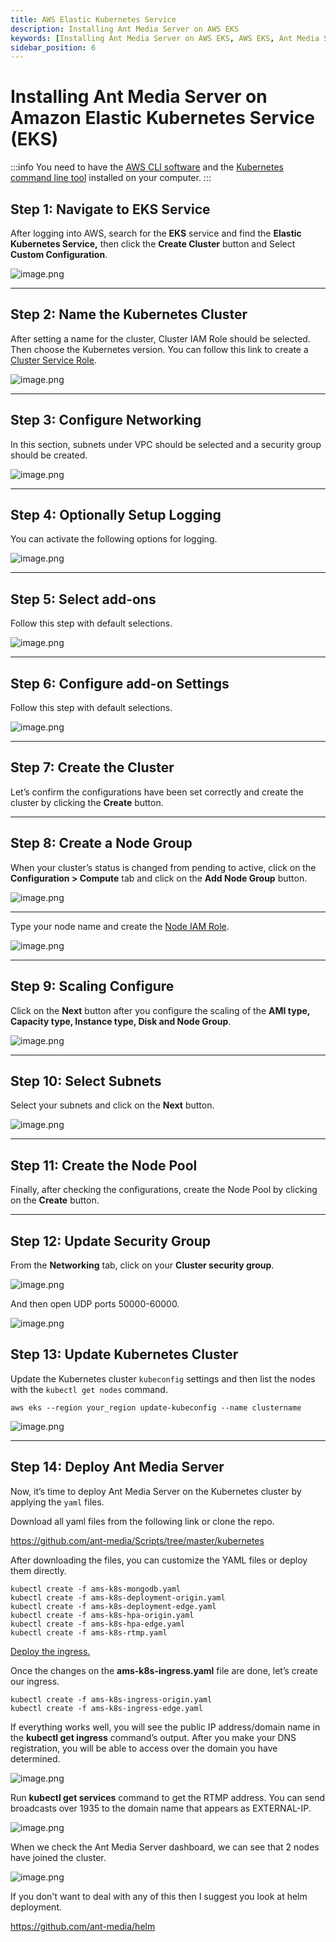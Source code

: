 ```yaml
---
title: AWS Elastic Kubernetes Service 
description: Installing Ant Media Server on AWS EKS
keywords: [Installing Ant Media Server on AWS EKS, AWS EKS, Ant Media Server Documentation, Ant Media Server Tutorials]
sidebar_position: 6
---
```


# Installing Ant Media Server on Amazon Elastic Kubernetes Service (EKS)

:::info
You need to have the [AWS CLI software](https://docs.aws.amazon.com/cli/latest/userguide/getting-started-install.html)  and the [Kubernetes command line tool](https://kubernetes.io/docs/tasks/tools/) installed on your computer.
:::

## Step 1: Navigate to EKS Service

After logging into AWS, search for the **EKS** service and find the **Elastic Kubernetes Service,** then click the **Create Cluster** button and Select **Custom Configuration**.

![image.png](https://github.com/user-attachments/assets/5100a760-00a0-41c0-899f-0eeadafd63bc)

* * *

## Step 2: Name the Kubernetes Cluster

After setting a name for the cluster, Cluster IAM Role should be selected. Then choose the Kubernetes version. You can follow this link to create a [Cluster Service Role](https://docs.aws.amazon.com/eks/latest/userguide/service_IAM_role.html).


![image.png](https://github.com/user-attachments/assets/8d39835b-8ebf-4df4-ab69-ff88d19fdc1b)


* * *

## Step 3: Configure Networking

In this section, subnets under VPC should be selected and a security group should be created.

![image.png](https://github.com/user-attachments/assets/731ff942-e566-457c-95b7-de640f02fe09)


* * *

## Step 4: Optionally Setup Logging

You can activate the following options for logging.

![image.png](https://github.com/user-attachments/assets/cc62d1d8-3cd1-4f2d-b9a3-eebcd1f87190)


* * *

## Step 5: Select add-ons

Follow this step with default selections.

![image.png](https://github.com/user-attachments/assets/f553f9bd-34f0-4455-8c4f-1e3c96481d49)


* * * 

## Step 6: Configure add-on Settings

Follow this step with default selections.

![image.png](https://github.com/user-attachments/assets/0e5b9c7b-3e0c-42e5-a2a5-3720936ea96e)


* * *

## Step 7: Create the Cluster

Let’s confirm the configurations have been set correctly and create the cluster by clicking the **Create** button.




* * *

## Step 8: Create a Node Group

When your cluster’s status is changed from pending to active, click on the **Configuration > Compute** tab and click on the **Add Node Group** button.

![image.png](https://github.com/user-attachments/assets/b650ca44-b77d-4568-975e-28cd2ee124f2)


* * *

Type your node name and create the [Node IAM Role](https://docs.aws.amazon.com/eks/latest/userguide/create-node-role.html).

![image.png](https://github.com/user-attachments/assets/f0e20712-6e8f-4ed3-ae60-a07f626290ab)


* * *

## Step 9: Scaling Configure 

Click on the **Next** button after you configure the scaling of the **AMI type, Capacity type, Instance type, Disk and Node Group**.

![image.png](https://github.com/user-attachments/assets/0d969172-ea61-4404-a1e4-7e1e37de7379)


* * *

## Step 10: Select Subnets

Select your subnets and click on the **Next** button.

![image.png](https://github.com/user-attachments/assets/d3c3f032-9043-452f-81ac-9112670b849a)


* * *

## Step 11: Create the Node Pool

Finally, after checking the configurations, create the Node Pool by clicking on the **Create** button.


* * *

## Step 12: Update Security Group

From the **Networking** tab, click on your **Cluster security group**.

![image.png](@site/static/img/aws-eks/aws-eks-12-1.png)

And then open UDP ports 50000-60000. 

![image.png](@site/static/img/aws-eks/aws-eks-12-2.png)

## Step 13: Update Kubernetes Cluster

Update the Kubernetes cluster `kubeconfig` settings and then list the nodes with the `kubectl get nodes` command.

```
aws eks --region your_region update-kubeconfig --name clustername
``` 

![image.png](@site/static/img/aws-eks/aws-eks-11.png)

* * *
## Step 14: Deploy Ant Media Server

Now, it’s time to deploy Ant Media Server on the Kubernetes cluster by applying the `yaml` files.

Download all yaml files from the following link or clone the repo.

https://github.com/ant-media/Scripts/tree/master/kubernetes

After downloading the files, you can customize the YAML files or deploy them directly.

```
kubectl create -f ams-k8s-mongodb.yaml
kubectl create -f ams-k8s-deployment-origin.yaml
kubectl create -f ams-k8s-deployment-edge.yaml
kubectl create -f ams-k8s-hpa-origin.yaml
kubectl create -f ams-k8s-hpa-edge.yaml
kubectl create -f ams-k8s-rtmp.yaml
```

[Deploy the ingress.](/guides/clustering-and-scaling/kubernetes/deploy-ams-on-kubernetes/#kubernetes-ingress)

Once the changes on the **ams-k8s-ingress.yaml** file are done, let’s create our ingress.

```
kubectl create -f ams-k8s-ingress-origin.yaml
kubectl create -f ams-k8s-ingress-edge.yaml
```

If everything works well, you will see the public IP address/domain name in the **kubectl get ingress** command’s output. After you make your DNS registration, you will be able to access over the domain you have determined.

![image.png](@site/static/img/aws-eks/kubectl-1.png)

Run **kubectl get services** command to get the RTMP address. You can send broadcasts over 1935 to the domain name that appears as EXTERNAL-IP.

![image.png](@site/static/img/aws-eks/kubectl-1.png)

When we check the Ant Media Server dashboard, we can see that 2 nodes have joined the cluster.

![image.png](@site/static/img/aws-eks/ams-dashboard.png)

If you don't want to deal with any of this then I suggest you look at helm deployment.

https://github.com/ant-media/helm
